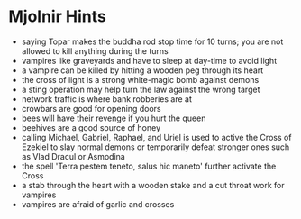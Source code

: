 # Mjolnir Hints

- saying Topar makes the buddha rod stop time for 10 turns; you are not
  allowed to kill anything during the turns
- vampires like graveyards and have to sleep at day-time to avoid light
- a vampire can be killed by hitting a wooden peg through its heart
- the cross of light is a strong white-magic bomb against demons
- a sting operation may help turn the law against the wrong target
- network traffic is where bank robberies are at
- crowbars are good for opening doors
- bees will have their revenge if you hurt the queen
- beehives are a good source of honey
- calling Michael, Gabriel, Raphael, and Uriel is used to active the Cross of
  Ezekiel to slay normal demons or temporarily defeat stronger ones such as Vlad
  Dracul or Asmodina
- the spell 'Terra pestem teneto, salus hic maneto' further activate the Cross
- a stab through the heart with a wooden stake and a cut throat work for
  vampires
- vampires are afraid of garlic and crosses

